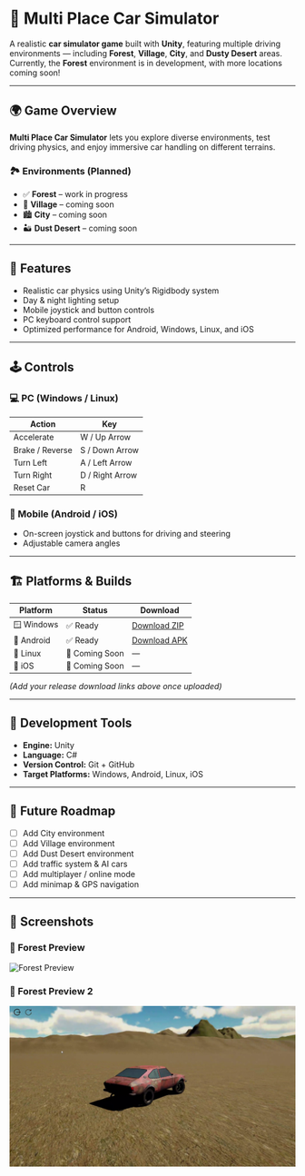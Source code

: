 # 🚗 Multi Place Car Simulator

A realistic **car simulator game** built with **Unity**, featuring multiple driving environments — including **Forest**, **Village**, **City**, and **Dusty Desert** areas.  
Currently, the **Forest** environment is in development, with more locations coming soon!

---

## 🌍 Game Overview

**Multi Place Car Simulator** lets you explore diverse environments, test driving physics, and enjoy immersive car handling on different terrains.

### 🏞️ Environments (Planned)
- ✅ **Forest** – work in progress  
- 🌾 **Village** – coming soon  
- 🏙️ **City** – coming soon  
- 🏜️ **Dust Desert** – coming soon  

---

## 🧠 Features
- Realistic car physics using Unity’s Rigidbody system  
- Day & night lighting setup  
- Mobile joystick and button controls  
- PC keyboard control support  
- Optimized performance for Android, Windows, Linux, and iOS  

---

## 🕹️ Controls

### 💻 PC (Windows / Linux)
| Action | Key |
|--------|-----|
| Accelerate | W / Up Arrow |
| Brake / Reverse | S / Down Arrow |
| Turn Left | A / Left Arrow |
| Turn Right | D / Right Arrow |
| Reset Car | R |

### 📱 Mobile (Android / iOS)
- On-screen joystick and buttons for driving and steering  
- Adjustable camera angles  

---

## 🏗️ Platforms & Builds

| Platform | Status | Download |
|-----------|---------|-----------|
| 🪟 Windows | ✅ Ready | [Download ZIP](#) |
| 🤖 Android | ✅ Ready | [Download APK](#) |
| 🐧 Linux | 🔄 Coming Soon | — |
| 🍎 iOS | 🔄 Coming Soon | — |

*(Add your release download links above once uploaded)*

---

## 🧩 Development Tools
- **Engine:** Unity  
- **Language:** C#  
- **Version Control:** Git + GitHub  
- **Target Platforms:** Windows, Android, Linux, iOS  

---

## 🚧 Future Roadmap
- [ ] Add City environment  
- [ ] Add Village environment  
- [ ] Add Dust Desert environment  
- [ ] Add traffic system & AI cars  
- [ ] Add multiplayer / online mode  
- [ ] Add minimap & GPS navigation  

---

## 📸 Screenshots

### 🌲 Forest Preview
![Forest Preview](https://github.com/mintesnot-yess/MultiPlaceCarSimulator/blob/main/Assets/Screenshots/sample-image.png?raw=true)

### 🌳 Forest Preview 2
![Forest Preview 2](https://github.com/mintesnot-yess/MultiPlaceCarSimulator/blob/main/Assets/Screenshots/sample-image1.png?raw=true)

